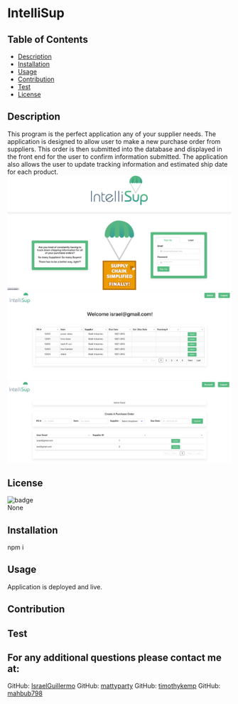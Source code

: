 # IntelliSup

## Table of Contents

- [Description](#desciption)
- [Installation](#installation)
- [Usage](#Usage)
- [Contribution](#Contribution)
- [Test](#test)
- [License](#license)

## Description

This program is the perfect application any of your supplier needs. The application is designed to allow user to make a new purchase order from suppliers. This order is then submitted into the database and displayed in the front end for the user to confirm information submitted. The application also allows the user to update tracking information and estimated ship date for each product.
![Homepage](./public/images/homePage.png)
![Account](./public/images/account.png)
![Admin](./public/images/admin.png)

## License

![badge](https://img.shields.io/badge/license=None-green)
<br />
None

## Installation

npm i

## Usage

Application is deployed and live.

## Contribution

## Test

## For any additional questions please contact me at:

GitHub: [IsraelGuillermo](https://github.com/IsraelGuillermo)
GitHub: [mattyparty](https://github.com/mattyparty)
GitHub: [timothykemp](https://github.com/timothykemp)
GitHub: [mahbub798](https://github.com/mahbub798)
